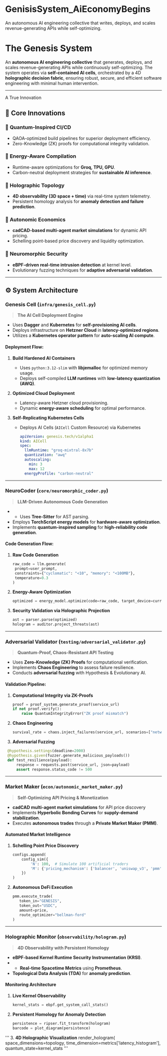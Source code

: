 # GenisisSystem_AiEconomyBegins
An autonomous AI engineering collective that writes, deploys, and scales revenue-generating APIs while self-optimizing. 

# The Genesis System

An **autonomous AI engineering collective** that generates, deploys, and scales revenue-generating APIs while continuously self-optimizing. The system operates via **self-contained AI cells**, orchestrated by a 4D **holographic decision fabric**, ensuring robust, secure, and efficient software engineering with minimal human intervention.

---

A True Innovation

## 🚀 Core Innovations

### 🔹 **Quantum-Inspired CI/CD**
- QAOA-optimized build pipelines for superior deployment efficiency.
- Zero-Knowledge (ZK) proofs for computational integrity validation.

### 🔹 **Energy-Aware Compilation**
- Runtime-aware optimizations for **Groq, TPU, GPU**.
- Carbon-neutral deployment strategies for **sustainable AI inference**.

### 🔹 **Holographic Topology**
- **4D observability (3D space + time)** via real-time system telemetry.
- Persistent homology analysis for **anomaly detection and failure prediction**.

### 🔹 **Autonomic Economics**
- **cadCAD-based multi-agent market simulations** for dynamic API pricing.
- Schelling point-based price discovery and liquidity optimization.

### 🔹 **Neuromorphic Security**
- **eBPF-driven real-time intrusion detection** at kernel level.
- Evolutionary fuzzing techniques for **adaptive adversarial validation**.

---

## ⚙️ System Architecture

### **Genesis Cell** (`infra/genesis_cell.py`)
> **The AI Cell Deployment Engine**
- Uses **Dagger** and **Kubernetes** for **self-provisioning AI cells**.
- Deploys infrastructure on **Hetzner Cloud** in **latency-optimized regions**.
- Utilizes a **Kubernetes operator pattern** for **auto-scaling AI compute**.

#### **Deployment Flow:**
1. **Build Hardened AI Containers**
   - Uses `python:3.12-slim` with **libjemalloc** for optimized memory usage.
   - Deploys self-compiled **LLM runtimes** with **low-latency quantization (AWQ)**.

2. **Optimized Cloud Deployment**
   - Latency-aware Hetzner cloud provisioning.
   - Dynamic **energy-aware scheduling** for optimal performance.

  
3. **Self-Replicating Kubernetes Cells**
   - Deploys AI Cells (`AICell` Custom Resource) via Kubernetes
     ```yaml
     apiVersion: genesis.tech/v1alpha1
     kind: AICell
     spec:
       llmRuntime: "groq-mixtral-8x7b"
       quantization: "awq"
       autoscaling:
         min: 3
         max: 12
       energyProfile: "carbon-neutral"
     ```

  ---

### **NeuroCoder** (`core/neuromorphic_coder.py`)
> **LLM-Driven Autonomous Code Generation**
- - Uses **Tree-Sitter** for AST parsing.
- Employs **TorchScript energy models** for **hardware-aware optimization**.
- Implements **quantum-inspired sampling** for **high-reliability code generation**.

#### **Code Generation Flow:**
1. **Raw Code Generation**
      ```python
   raw_code = llm.generate(
       prompt=user_prompt,
       constraints={"cyclomatic": "<10", "memory": "<100MB"},
       temperature=0.3
   )
      ```
2. **Energy-Aware Optimization**
   ```python
   optimized = energy_model.optimize(code=raw_code, target_device=current_hardware())
   ```
3. **Security Validation via Holographic Projection**
   ```python
   ast = parser.parse(optimized)
   hologram = auditor.project_threats(ast)
   ```
---

### **Adversarial Validator** (`testing/adversarial_validator.py`)
> **Quantum-Proof, Chaos-Resistant API Testing**
- Uses **Zero-Knowledge (ZK) Proofs** for computational verification.
- Implements **Chaos Engineering** to assess failure resilience.
- Conducts **adversarial fuzzing** with Hypothesis & Evolutionary AI.


#### **Validation Pipeline:**
1. **Computational Integrity via ZK-Proofs**
   ```python
   proof = proof_system.generate_proof(service_url)
   if not proof.verify():
       raise QuantumIntegrityError("ZK proof mismatch")
   ```
2. **Chaos Engineering**
   ```python
   survival_rate = chaos.inject_failures(service_url, scenarios=["network_partition", "cpu_exhaustion"])
   ```
3. **Adversarial Fuzzing**
  ```python
   @hypothesis.settings(deadline=2000)
   @hypothesis.given(fuzzer.generate_malicious_payloads())
   def test_resilience(payload):
       response = requests.post(service_url, json=payload)
       assert response.status_code != 500
   ```

---

### **Market Maker** (`econ/autonomic_market_maker.py`)
> **Self-Optimizing API Pricing & Monetization**
- **cadCAD multi-agent market simulations** for API price discovery
- Implements **Hyperbolic Bonding Curves** for **supply-demand stabilization**.
- Executes **autonomous trades** through a **Private Market Maker (PMM)**.

#### **Automated Market Intelligence**
1. **Schelling Point Price Discovery**
   ```python
   configs.append(
       config_sim({
           'N': 100,  # Simulate 100 artificial traders
           'M': {'pricing_mechanism': ['balancer', 'uniswap_v3', 'pmm']}
       })
   )
   ```
2. **Autonomous DeFi Execution**
    ```python
   pmm.execute_trade(
       token_in="GENESIS",
       token_out="USDC",
       amount=price,
       route_optimizer="bellman-ford"
   )
   ```

---

### **Holographic Monitor** (`observability/hologram.py`)
> **4D Observability with Persistent Homology**
- **eBPF-based Kernel Runtime Security Instrumentation (KRSI)**.
- - **Real-time Spacetime Metrics** using **Prometheus**.
- **Topological Data Analysis (TDA)** for **anomaly prediction**.


#### **Monitoring Architecture**
1. **Live Kernel Observability**
   ```python
   kernel_stats = ebpf.get_system_call_stats()
   ```
2. **Persistent Homology for Anomaly Detection**
   ```python
   persistence = ripser.fit_transform(hologram)
   barcode = plot_diagram(persistence)
'''
3. **4D Holographic Visualization**
   render_hologram(
       space_dimensions=topology,
       time_dimension=metrics['latency_histogram'],
       quantum_state=kernel_stats
'''
